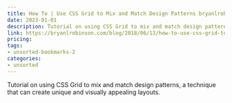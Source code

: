 ```yaml
---
title: How To | Use CSS Grid to Mix and Match Design Patterns bryanlrobinson.com
date: 2023-01-01
description: Tutorial on using CSS Grid to mix and match design patterns, a technique that can create unique and visually appealing layouts.
link: https://bryanlrobinson.com/blog/2018/06/13/how-to-use-css-grid-to-mix-and-match-design-patterns/
pricing: 
tags: 
- unsorted-bookmarks-2 
categories: 
- unsorted 
---
```


Tutorial on using CSS Grid to mix and match design patterns, a technique that can create unique and visually appealing layouts.